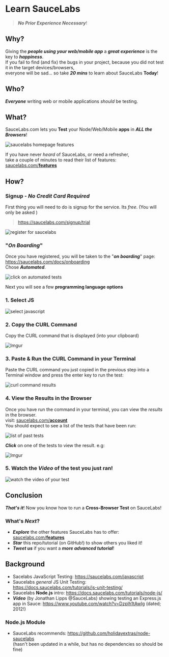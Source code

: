 # Learn SauceLabs

> ***No Prior Experience Necessary***!

## Why?

Giving the ***people using your web/mobile app*** a ***great
experience*** is the key to ***happiness***.  
If you fail to find (and fix) the bugs in your project,
because you did not test it in the target devices/browsers,  
everyone will be sad... so take ***20 mins*** to learn about SauceLabs **Today**!

## Who?

***Everyone*** writing web or mobile applications *should*
be testing.

## What?

SauceLabs.com lets you **Test** your
Node/Web/Mobile **apps** in ***ALL the Browsers***!

![saucelabs homepage features](http://i.imgur.com/e6kRatE.png)

If you have never *heard* of SauceLabs, or need a refresher,  
take a couple of minutes to read their list of features:
[saucelabs.com/**features**](https://saucelabs.com/features)

## How?

### Signup - *No Credit Card Required*

First thing you will need to do is signup for the service.
Its *free*. (You will only be asked )

> https://saucelabs.com/signup/trial

![register for saucelabs](http://i.imgur.com/5f5IOvO.png)

### "*On Boarding*"

Once you have registered, you will be taken to the "***on boarding***" page:
https://saucelabs.com/docs/onboarding  
Chose ***Automated***.

![click on automated tests](http://i.imgur.com/WsMD5DQ.png)

Next you will see a few **programming language options**

### 1. Select JS

![select javascript](http://i.imgur.com/2E1aqTV.png)


### 2. Copy the CURL Command

Copy the CURL command that is displayed (into your clipboard)

![Imgur](http://i.imgur.com/DPYkAtA.png)


### 3. Paste & Run the CURL Command in your Terminal

Paste the CURL command you just copied in the previous step
into a Terminal window and press the enter key to run the test:

![curl command results](http://i.imgur.com/071Qy6V.png)

### 4. View the Results in the Browser

Once you have run the command in your terminal,
you can view the *results* in the browser.  
visit: [saucelabs.com/**account**](https://saucelabs.com/account)  
You should expect to see a list of the tests that have been run:

![list of past tests](http://i.imgur.com/ddmrzFI.png)

***Click*** on one of the tests to view the result. e.g:

![Imgur](http://i.imgur.com/fPYCUfq.png)


### 5. Watch the *Video* of the test you just ran!

![watch the video of your test](http://i.imgur.com/wKq5rVD.png)



## Conclusion

***That's it***! Now you know how to run a **Cross-Browser Test** on SauceLabs!

### What's *Next*?

+ ***Explore*** the other features SauceLabs has to offer:
[saucelabs.com/**features**](https://saucelabs.com/features)
+ ***Star*** this repo/tutorial (on GitHub!) to show others you liked it!
+ ***Tweet us*** if you want a ***more advanced tutorial***!

## Background

+ Sacelabs JavaScript Testing: https://saucelabs.com/javascript
+ Saucelabs *general* JS Unit Testing: https://docs.saucelabs.com/tutorials/js-unit-testing/
+ Saucelabs **Node.js** intro: https://docs.saucelabs.com/tutorials/node-js/
+ ***Video*** (by Jonathan Lipps @SauceLabs) showing testing an Express.js  
app in Sauce: https://www.youtube.com/watch?v=Dzplh1tAwIg (dated; 2012!)

### Node.js Module

+ SauceLabs recommends: https://github.com/holidayextras/node-saucelabs  
(hasn't been updated in a while, but has no dependencies so should be fine)
